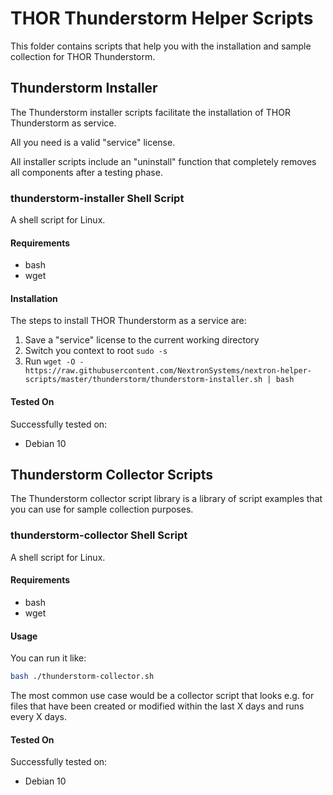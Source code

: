 # THOR Thunderstorm Helper Scripts

This folder contains scripts that help you with the installation and sample collection for THOR Thunderstorm.

## Thunderstorm Installer

The Thunderstorm installer scripts facilitate the installation of THOR Thunderstorm as service.

All you need is a valid "service" license.

All installer scripts include an "uninstall" function that completely removes all components after a testing phase. 

### thunderstorm-installer Shell Script

A shell script for Linux.

#### Requirements

- bash
- wget

#### Installation

The steps to install THOR Thunderstorm as a service are:

1. Save a "service" license to the current working directory
2. Switch you context to root `sudo -s`
3. Run `wget -O - https://raw.githubusercontent.com/NextronSystems/nextron-helper-scripts/master/thunderstorm/thunderstorm-installer.sh | bash`

#### Tested On

Successfully tested on:

- Debian 10

## Thunderstorm Collector Scripts

The Thunderstorm collector script library is a library of script examples that you can use for sample collection purposes.

### thunderstorm-collector Shell Script

A shell script for Linux.

#### Requirements

- bash
- wget

#### Usage

You can run it like:

```bash
bash ./thunderstorm-collector.sh
```

The most common use case would be a collector script that looks e.g. for files that have been created or modified within the last X days and runs every X days.

#### Tested On

Successfully tested on:

- Debian 10